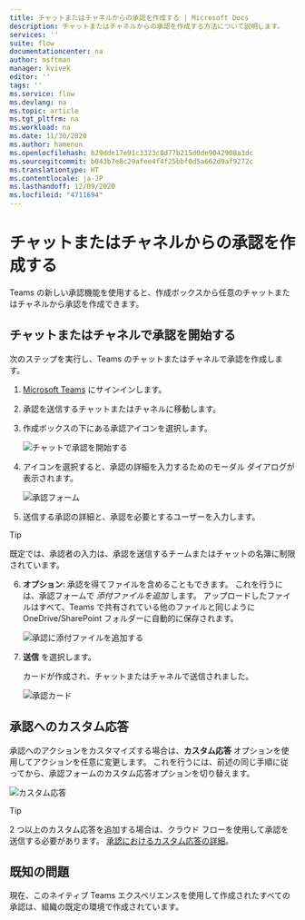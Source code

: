 ```yaml
---
title: チャットまたはチャネルからの承認を作成する | Microsoft Docs
description: チャットまたはチャネルからの承認を作成する方法について説明します。
services: ''
suite: flow
documentationcenter: na
author: msftman
manager: kvivek
editor: ''
tags: ''
ms.service: flow
ms.devlang: na
ms.topic: article
ms.tgt_pltfrm: na
ms.workload: na
ms.date: 11/30/2020
ms.author: hamenon
ms.openlocfilehash: b29dde17e91c3323c8d77b215d0de9042908a3dc
ms.sourcegitcommit: b043b7e8c29afee4f4f25bbf0d5a662d9af9272c
ms.translationtype: HT
ms.contentlocale: ja-JP
ms.lasthandoff: 12/09/2020
ms.locfileid: "4711694"
---
```

# <a name="create-an-approval-from-a-chat-or-channel"></a>チャットまたはチャネルからの承認を作成する

Teams の新しい承認機能を使用すると、作成ボックスから任意のチャットまたはチャネルから承認を作成できます。

## <a name="start-an-approval-in-a-chat-or-channel"></a>チャットまたはチャネルで承認を開始する

次のステップを実行し、Teams のチャットまたはチャネルで承認を作成します。

1. [Microsoft Teams](https://teams.microsoft.com) にサインインします。

2. 承認を送信するチャットまたはチャネルに移動します。

3. 作成ボックスの下にある承認アイコンを選択します。
   
   ![チャットで承認を開始する](../media/native-approvals-in-teams/approvals-compose-box.png)

4. アイコンを選択すると、承認の詳細を入力するためのモーダル ダイアログが表示されます。

   ![承認フォーム](../media/native-approvals-in-teams/approvals-dialog-box.png)

5. 送信する承認の詳細と、承認を必要とするユーザーを入力します。

>[!TIP]
>既定では、承認者の入力は、承認を送信するチームまたはチャットの名簿に制限されています。

6. **オプション**: 承認を得てファイルを含めることもできます。 これを行うには、承認フォームで *添付ファイルを追加* します。 アップロードしたファイルはすべて、Teams で共有されている他のファイルと同じように OneDrive/SharePoint フォルダーに自動的に保存されます。

   ![承認に添付ファイルを追加する](../media/native-approvals-in-teams/approval-attach.png)


7. **送信** を選択します。 

   カードが作成され、チャットまたはチャネルで送信されました。

   ![承認カード](../media/native-approvals-in-teams/approvals-card.png)

## <a name="custom-responses-for-approvals"></a>承認へのカスタム応答

承認へのアクションをカスタマイズする場合は、**カスタム応答** オプションを使用してアクションを任意に変更します。 これを行うには、前述の同じ手順に従ってから、承認フォームのカスタム応答オプションを切り替えます。

   ![カスタム応答](../media/native-approvals-in-teams/custom-responses.png)

>[!TIP]
>2 つ以上のカスタム応答を追加する場合は、クラウド フローを使用して承認を送信する必要があります。 [承認におけるカスタム応答の詳細](../create-approval-response-options.md)。


## <a name="known-issues"></a>既知の問題

現在、このネイティブ Teams エクスペリエンスを使用して作成されたすべての承認は、組織の既定の環境で作成されています。

